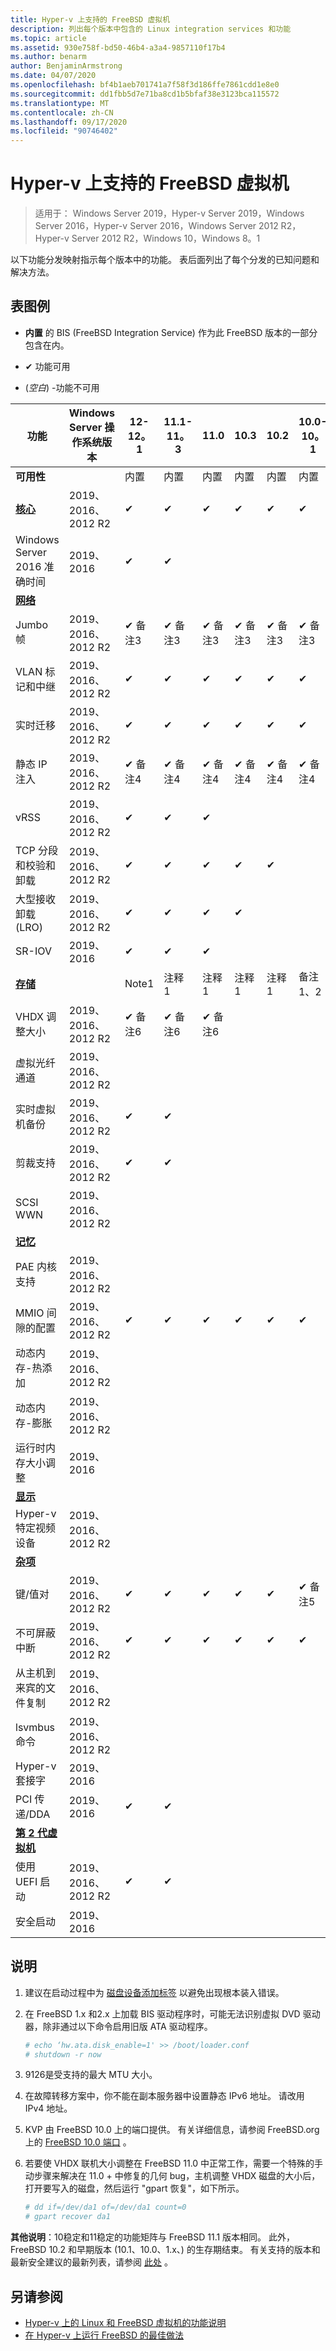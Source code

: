 ```yaml
---
title: Hyper-v 上支持的 FreeBSD 虚拟机
description: 列出每个版本中包含的 Linux integration services 和功能
ms.topic: article
ms.assetid: 930e758f-bd50-46b4-a3a4-9857110f17b4
ms.author: benarm
author: BenjaminArmstrong
ms.date: 04/07/2020
ms.openlocfilehash: bf4b1aeb701741a7f58f3d186ffe7861cdd1e8e0
ms.sourcegitcommit: dd1fbb5d7e71ba8cd1b5bfaf38e3123bca115572
ms.translationtype: MT
ms.contentlocale: zh-CN
ms.lasthandoff: 09/17/2020
ms.locfileid: "90746402"
---
```

# <a name="supported-freebsd-virtual-machines-on-hyper-v"></a>Hyper-v 上支持的 FreeBSD 虚拟机

>适用于： Windows Server 2019，Hyper-v Server 2019，Windows Server 2016，Hyper-v Server 2016，Windows Server 2012 R2，Hyper-v Server 2012 R2，Windows 10，Windows 8。1

以下功能分发映射指示每个版本中的功能。 表后面列出了每个分发的已知问题和解决方法。

## <a name="table-legend"></a>表图例

* **内置** 的 BIS (FreeBSD Integration Service) 作为此 FreeBSD 版本的一部分包含在内。

* &#10004; 功能可用

*  (*空白*) -功能不可用

|**功能**|**Windows Server 操作系统版本**|**12-12。1**|**11.1-11。3**|**11.0**|**10.3**|**10.2**|**10.0-10。1**|**9.1-9.3、8。4**|
|-|-|-|-|-|-|-|-|-|
|**可用性**||内置|内置|内置|内置|内置|内置|[端口](https://svnweb.freebsd.org/ports/branches/2015Q1/emulators/hyperv-is/) |
|**[核心](Feature-Descriptions-for-Linux-and-FreeBSD-virtual-machines-on-Hyper-V.md#core)**|2019、2016、2012 R2|&#10004;|&#10004;|&#10004;|&#10004;|&#10004;|&#10004;|&#10004;|
|Windows Server 2016 准确时间|2019、2016|&#10004;|&#10004;||||||
|**[网络](Feature-Descriptions-for-Linux-and-FreeBSD-virtual-machines-on-Hyper-V.md#networking)**||||||||
|Jumbo 帧|2019、2016、2012 R2|&#10004; 备注3|&#10004; 备注3|&#10004; 备注3|&#10004; 备注3|&#10004; 备注3|&#10004; 备注3|&#10004; 备注3|
|VLAN 标记和中继|2019、2016、2012 R2|&#10004;|&#10004;|&#10004;|&#10004;|&#10004;|&#10004;|&#10004;|
|实时迁移|2019、2016、2012 R2|&#10004;|&#10004;|&#10004;|&#10004;|&#10004;|&#10004;|&#10004;|
|静态 IP 注入|2019、2016、2012 R2|&#10004; 备注4|&#10004; 备注4|&#10004; 备注4|&#10004; 备注4|&#10004; 备注4|&#10004; 备注4|&#10004;|
|vRSS|2019、2016、2012 R2|&#10004;|&#10004;|&#10004;|||||
|TCP 分段和校验和卸载|2019、2016、2012 R2|&#10004;|&#10004;|&#10004;|&#10004;|&#10004;|||
|大型接收卸载 (LRO) |2019、2016、2012 R2|&#10004;|&#10004;|&#10004;|&#10004;||||
|SR-IOV|2019、2016|&#10004;|&#10004;|&#10004;|||||
|**[存储](Feature-Descriptions-for-Linux-and-FreeBSD-virtual-machines-on-Hyper-V.md#storage)**||Note1|注释 1|注释 1|注释 1|注释 1|备注1、2|备注1、2|
|VHDX 调整大小|2019、2016、2012 R2|&#10004; 备注6|&#10004; 备注6|&#10004; 备注6|||||
|虚拟光纤通道|2019、2016、2012 R2||||||||
|实时虚拟机备份|2019、2016、2012 R2|&#10004;|&#10004;||||||
|剪裁支持|2019、2016、2012 R2|&#10004;|&#10004;||||||
|SCSI WWN|2019、2016、2012 R2||||||||
|**[记忆](Feature-Descriptions-for-Linux-and-FreeBSD-virtual-machines-on-Hyper-V.md#memory)**|||||||||
|PAE 内核支持|2019、2016、2012 R2||||||||
|MMIO 间隙的配置|2019、2016、2012 R2|&#10004;|&#10004;|&#10004;|&#10004;|&#10004;|&#10004;|&#10004;|
|动态内存-热添加|2019、2016、2012 R2||||||||
|动态内存-膨胀|2019、2016、2012 R2||||||||
|运行时内存大小调整|2019、2016||||||||
|**[显示](Feature-Descriptions-for-Linux-and-FreeBSD-virtual-machines-on-Hyper-V.md#video)**|||||||||
|Hyper-v 特定视频设备|2019、2016、2012 R2||||||||
|**[杂项](Feature-Descriptions-for-Linux-and-FreeBSD-virtual-machines-on-Hyper-V.md#miscellaneous)**|||||||||
|键/值对|2019、2016、2012 R2|&#10004;|&#10004;|&#10004;|&#10004;|&#10004;|&#10004; 备注5|&#10004;|
|不可屏蔽中断|2019、2016、2012 R2|&#10004;|&#10004;|&#10004;|&#10004;|&#10004;|&#10004;|&#10004;|
|从主机到来宾的文件复制|2019、2016、2012 R2||||||||
|lsvmbus 命令|2019、2016、2012 R2||||||||
|Hyper-v 套接字|2019、2016||||||||
|PCI 传递/DDA|2019、2016|&#10004;|&#10004;||||||
|**[第 2 代虚拟机](Feature-Descriptions-for-Linux-and-FreeBSD-virtual-machines-on-Hyper-V.md#generation-2-virtual-machines)**|||||||||
|使用 UEFI 启动|2019、2016、2012 R2|&#10004;|&#10004;||||||
|安全启动|2019、2016||||||||

## <a name="notes"></a><a name="BKMK_notes"></a>说明

1. 建议在启动过程中为 [磁盘设备添加标签]( https://www.freebsd.org/doc/handbook/geom-glabel.html) 以避免出现根本装入错误。

2. 在 FreeBSD 1.x 和2.x 上加载 BIS 驱动程序时，可能无法识别虚拟 DVD 驱动器，除非通过以下命令启用旧版 ATA 驱动程序。
    ```sh
    # echo ‘hw.ata.disk_enable=1' >> /boot/loader.conf
    # shutdown -r now
    ```

3. 9126是受支持的最大 MTU 大小。

4. 在故障转移方案中，你不能在副本服务器中设置静态 IPv6 地址。 请改用 IPv4 地址。

5. KVP 由 FreeBSD 10.0 上的端口提供。 有关详细信息，请参阅 FreeBSD.org 上的 [FreeBSD 10.0 端口](https://svnweb.freebsd.org/ports/branches/2015Q1/emulators/hyperv-is/) 。

6. 若要使 VHDX 联机大小调整在 FreeBSD 11.0 中正常工作，需要一个特殊的手动步骤来解决在 11.0 + 中修复的几何 bug，主机调整 VHDX 磁盘的大小后，打开要写入的磁盘，然后运行 "gpart 恢复"，如下所示。
    ```sh
    # dd if=/dev/da1 of=/dev/da1 count=0
    # gpart recover da1
    ```

**其他说明**：10稳定和11稳定的功能矩阵与 FreeBSD 11.1 版本相同。 此外，FreeBSD 10.2 和早期版本 (10.1、10.0、1.x、) 的生存期结束。 有关支持的版本和最新安全建议的最新列表，请参阅 [此处](https://security.freebsd.org/) 。

## <a name="see-also"></a>另请参阅

* [Hyper-v 上的 Linux 和 FreeBSD 虚拟机的功能说明](Feature-Descriptions-for-Linux-and-FreeBSD-virtual-machines-on-Hyper-V.md)
* [在 Hyper-v 上运行 FreeBSD 的最佳做法](Best-practices-for-running-FreeBSD-on-Hyper-V.md)
